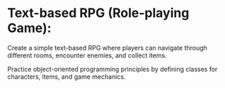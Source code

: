 # Text-based RPG (Role-playing Game):

Create a simple text-based RPG where players can navigate through different rooms, encounter enemies, and collect items.
    
Practice object-oriented programming principles by defining classes for characters, items, and game mechanics.
